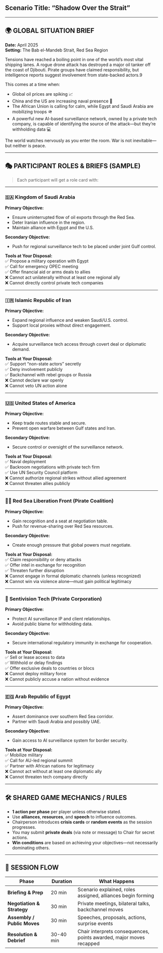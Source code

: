 ## **Scenario Title: “Shadow Over the Strait”**

---
## 🌍 GLOBAL SITUATION BRIEF

**Date:** April 2025  
**Setting:** The Bab el-Mandeb Strait, Red Sea Region

Tensions have reached a boiling point in one of the world’s most vital shipping lanes. A rogue drone attack has destroyed a major oil tanker off the coast of Djibouti. Pirate groups have claimed responsibility, but intelligence reports suggest involvement from state-backed actors.9


This comes at a time when:
- Global oil prices are spiking 📈
- China and the US are increasing naval presence 🚢
- The African Union is calling for calm, while Egypt and Saudi Arabia are mobilizing troops 🪖
- A powerful new AI-based surveillance network, owned by a private tech company, is capable of identifying the source of the attack—but they’re withholding data 💻

The world watches nervously as you enter the room. War is not inevitable—but neither is peace.

---
## 🎭 PARTICIPANT ROLES & BRIEFS (SAMPLE)

> Each participant will get a role card with:

---
### 🇸🇦 **Kingdom of Saudi Arabia**

**Primary Objective:**
- Ensure uninterrupted flow of oil exports through the Red Sea.
- Deter Iranian influence in the region.
- Maintain alliance with Egypt and the U.S.

**Secondary Objective:**
- Push for regional surveillance tech to be placed under joint Gulf control.

**Tools at Your Disposal:**  
✅ Propose a military operation with Egypt  
✅ Call for emergency OPEC meeting  
✅ Offer financial aid or arms deals to allies  
❌ Cannot act unilaterally without at least one regional ally  
❌ Cannot directly control private tech companies

---
### 🇮🇷 **Islamic Republic of Iran**

**Primary Objective:**
- Expand regional influence and weaken Saudi/U.S. control.
- Support local proxies without direct engagement.

**Secondary Objective:**
- Acquire surveillance tech access through covert deal or diplomatic demand.

**Tools at Your Disposal:**  
✅ Support “non-state actors” secretly  
✅ Deny involvement publicly  
✅ Backchannel with rebel groups or Russia  
❌ Cannot declare war openly  
❌ Cannot veto UN action alone

---
### 🇺🇸 **United States of America**

**Primary Objective:**
- Keep trade routes stable and secure.
- Prevent open warfare between Gulf states and Iran.

**Secondary Objective:**
- Secure control or oversight of the surveillance network.

**Tools at Your Disposal:**  
✅ Naval deployment  
✅ Backroom negotiations with private tech firm  
✅ Use UN Security Council platform  
❌ Cannot authorize regional strikes without allied agreement  
❌ Cannot threaten allies publicly

---
### 🏴‍☠️ **Red Sea Liberation Front (Pirate Coalition)**

**Primary Objective:**
- Gain recognition and a seat at negotiation table.
- Push for revenue-sharing over Red Sea resources.

**Secondary Objective:**
- Create enough pressure that global powers must negotiate.

**Tools at Your Disposal:**  
✅ Claim responsibility or deny attacks  
✅ Offer intel in exchange for recognition  
✅ Threaten further disruption  
❌ Cannot engage in formal diplomatic channels (unless recognized)  
❌ Cannot win via violence alone—must gain political legitimacy

---
### 🏢 **Sentivision Tech (Private Corporation)**

**Primary Objective:**
- Protect AI surveillance IP and client relationships.
- Avoid public blame for withholding data.

**Secondary Objective:**
- Secure international regulatory immunity in exchange for cooperation.

**Tools at Your Disposal:**  
✅ Sell or lease access to data  
✅ Withhold or delay findings  
✅ Offer exclusive deals to countries or blocs  
❌ Cannot deploy military force  
❌ Cannot publicly accuse a nation without evidence

---
### 🇪🇬 **Arab Republic of Egypt**

**Primary Objective:**
- Assert dominance over southern Red Sea corridor.
- Partner with Saudi Arabia and possibly UAE.

**Secondary Objective:**
- Gain access to AI surveillance system for border security.

**Tools at Your Disposal:**  
✅ Mobilize military  
✅ Call for AU-led regional summit  
✅ Partner with African nations for legitimacy  
❌ Cannot act without at least one diplomatic ally  
❌ Cannot threaten tech company directly

---
## 🛠️ SHARED GAME MECHANICS / RULES

- **1 action per phase** per player unless otherwise stated.
- Use **alliances**, **resources**, and **speech** to influence outcomes.
- Chairperson introduces **crisis cards** or **random events** as the session progresses.
- You may submit **private deals** (via note or message) to Chair for secret actions.
- **Win conditions** are based on achieving your objectives—not necessarily dominating others.

---
## 🧭 SESSION FLOW

|Phase|Duration|What Happens|
|---|---|---|
|**Briefing & Prep**|20 min|Scenario explained, roles assigned, alliances begin forming|
|**Negotiation & Strategy**|30 min|Private meetings, bilateral talks, backchannel moves|
|**Assembly / Public Moves**|30 min|Speeches, proposals, actions, surprise events|
|**Resolution & Debrief**|30-40 min|Chair interprets consequences, points awarded, major moves recapped|
